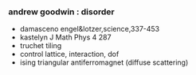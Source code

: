 ### andrew goodwin : disorder
- damasceno engel&lotzer,science,337-453
- kastelyn J Math Phys 4 287
- truchet tiling
- control lattice, interaction, dof
- ising triangular antiferromagnet (diffuse scattering)
